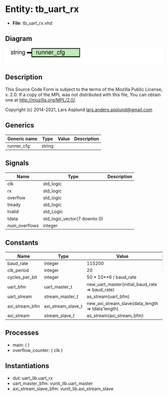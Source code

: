 # Entity: tb_uart_rx

- **File**: tb_uart_rx.vhd
## Diagram

![Diagram](tb_uart_rx.svg "Diagram")
## Description

 This Source Code Form is subject to the terms of the Mozilla Public
 License, v. 2.0. If a copy of the MPL was not distributed with this file,
 You can obtain one at http://mozilla.org/MPL/2.0/.

 Copyright (c) 2014-2021, Lars Asplund lars.anders.asplund@gmail.com
## Generics

| Generic name | Type   | Value | Description |
| ------------ | ------ | ----- | ----------- |
| runner_cfg   | string |       |             |
## Signals

| Name          | Type                         | Description |
| ------------- | ---------------------------- | ----------- |
| clk           | std_logic                    |             |
| rx            | std_logic                    |             |
| overflow      | std_logic                    |             |
| tready        | std_logic                    |             |
| tvalid        | std_Logic                    |             |
| tdata         | std_logic_vector(7 downto 0) |             |
| num_overflows | integer                      |             |
## Constants

| Name           | Type               | Value                                              | Description |
| -------------- | ------------------ | -------------------------------------------------- | ----------- |
| baud_rate      | integer            |  115200                                            |  bits / s   |
| clk_period     | integer            |  20                                                |  ns         |
| cycles_per_bit | integer            |  50 * 10**6 / baud_rate                            |             |
| uart_bfm       | uart_master_t      |  new_uart_master(initial_baud_rate => baud_rate)   |             |
| uart_stream    | stream_master_t    |  as_stream(uart_bfm)                               |             |
| axi_stream_bfm | axi_stream_slave_t |  new_axi_stream_slave(data_length => tdata'length) |             |
| axi_stream     | stream_slave_t     |  as_stream(axi_stream_bfm)                         |             |
## Processes
- main: (  )
- overflow_counter: ( clk )
## Instantiations

- dut: uart_lib.uart_rx
- uart_master_bfm: vunit_lib.uart_master
- axi_stream_slave_bfm: vunit_lib.axi_stream_slave
